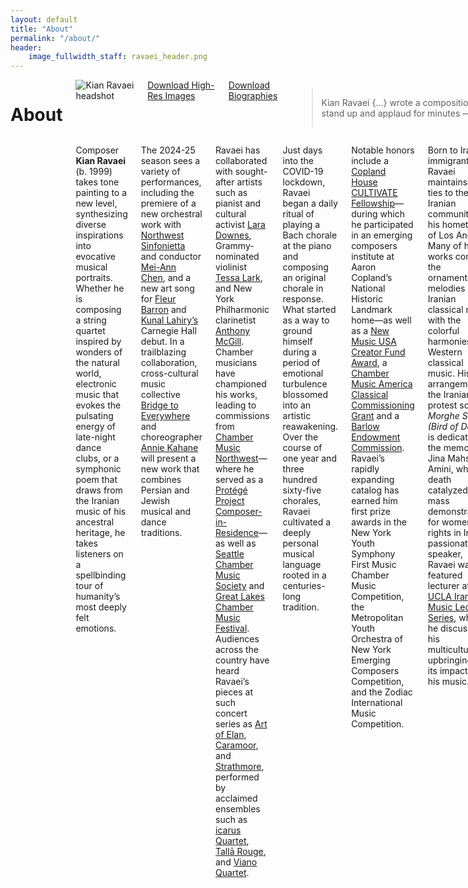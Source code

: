 ```yaml
---
layout: default
title: "About"
permalink: "/about/"
header:
    image_fullwidth_staff: ravaei_header.png
---
```

<div class="row t30">
	<div class="small-12 columns">
			<header>
				<div itemprop="name">
					<h1 class="text-center">About</h1>
				</div>
			</header>
            <div class="row t10">
                <div class="medium-4 columns">
                    <img style="margin-bottom:20px;" src="{{ site.urlimg }}ravaei_headshot.JPG" alt="Kian Ravaei headshot">
                    <a href="https://www.dropbox.com/sh/g8xnnavsb818y9u/AAC3VP6U8tBjZ3AHZiS3a8q-a?dl=0" target="_blank" class="button expand">Download High-Res Images</a>
                    <a href="https://www.dropbox.com/sh/6iqt9xadqmle9a0/AAD_Rg0ZkMp46Nb73tFcArHya?dl=0" target="_blank" class="button expand">Download Biographies</a>
                    <blockquote>
                    <p>
                    <span class="teaser">Kian Ravaei {…} wrote a composition that moved Chamber Music Northwest Festival concert-goers to stand up and applaud for minutes — not once, but twice.</span>
                    <cite><a href="https://www.orartswatch.org/enjoying-the-little-things-kian-ravaei-at-cmnw/" target="_blank">Oregon ArtsWatch</a></cite>
                    </p>
                    </blockquote>
                    <!-- <div class="accordion" data-accordion>
                        <div class="accordion-navigation">
                            <a href="#panel1a">Download Biographies</a>
                            <div id="panel1a" class="content">
                            DOC | PDF 
                            </div>
                        </div>
                    </div>
                    <p><i>Click to download hi-res images.</i></p>
                    <ul class="small-block-grid-2">
                        <li><a href="{{ site.urlimg }}Kian-Ravaei-1.JPG" download="image.jpg"><img src="{{ site.urlimg }}Kian-Ravaei-1.JPG" alt="Image 1"></a></li>
                        <li><a href="image.jpg" download="image.jpg"><img src="{{ site.urlimg }}Kian-Ravaei-2.JPG" alt="Image 1"></a></li>
                        <li><a href="image.jpg" download="image.jpg"><img src="{{ site.urlimg }}Kian-Ravaei-3.JPG" alt="Image 1"></a></li>
                        <li><a href="image.jpg" download="image.jpg"><img src="{{ site.urlimg }}Kian-Ravaei-4.JPG" alt="Image 1"></a></li>
                    </ul> -->
                </div>
                <div class="medium-8 columns">
                    <p>Composer <b>Kian Ravaei</b> (b. 1999) takes tone painting to a new level, synthesizing diverse inspirations into evocative musical portraits. Whether he is composing a string quartet inspired by wonders of the natural world, electronic music that evokes the pulsating energy of late-night dance clubs, or a symphonic poem that draws from the Iranian music of his ancestral heritage, he takes listeners on a spellbinding tour of humanity’s most deeply felt emotions.</p>
                    <p>The 2024-25 season sees a variety of performances, including the premiere of a new orchestral work with <a href="https://nwsinfonietta.org" target="blank">Northwest Sinfonietta</a> and conductor <a href="https://www.meiannchen.com" target="blank">Mei-Ann Chen</a>, and a new art song for <a href="https://www.fleurbarron.com" target="blank">Fleur Barron</a> and <a href="https://www.kunallahiry.com" target="blank">Kunal Lahiry’s</a> Carnegie Hall debut. In a trailblazing collaboration, cross-cultural music collective <a href="https://www.bridgetoeverywhere.org" target="blank">Bridge to Everywhere</a> and choreographer <a href="https://www.aliveandwellproductions.org" target="blank">Annie Kahane</a> will present a new work that combines Persian and Jewish musical and dance traditions.</p>
                    <p>Ravaei has collaborated with sought-after artists such as pianist and cultural activist <a href="http://www.laradownes.com/" target="blank">Lara Downes</a>, Grammy-nominated violinist <a href="http://tessalark.com" target="blank">Tessa Lark</a>, and New York Philharmonic clarinetist <a href="https://www.anthonymcgill.com" target="blank">Anthony McGill</a>. Chamber musicians have championed his works, leading to commissions from <a href="https://cmnw.org/">Chamber Music Northwest</a>—where he served as a <a href="https://www.orartswatch.org/enjoying-the-little-things-kian-ravaei-at-cmnw/" target="_blank">Protégé Project Composer-in-Residence</a>—as well as <a href="https://www.seattlechambermusic.org/" target="_blank">Seattle Chamber Music Society</a> and <a href="https://greatlakeschambermusic.org/" target="_blank">Great Lakes Chamber Music Festival</a>. Audiences across the country have heard Ravaei’s pieces at such concert series as <a href="https://artofelan.org" target="_blank">Art of Elan</a>, <a href="https://caramoor.org" target="_blank">Caramoor</a>, and <a href="https://www.strathmore.org" target="_blank">Strathmore</a>, performed by acclaimed ensembles such as <a href="https://icarusquartet.org" target="_blank">icarus Quartet</a>, <a href="https://www.tallarouge.com" target="_blank">Tallā Rouge</a>, and <a href="https://vianoquartet.com" target="_blank">Viano Quartet</a>.</p>
                    <p>Just days into the COVID-19 lockdown, Ravaei began a daily ritual of playing a Bach chorale at the piano and composing an original chorale in response. What started as a way to ground himself during a period of emotional turbulence blossomed into an artistic reawakening. Over the course of one year and three hundred sixty-five chorales, Ravaei cultivated a deeply personal musical language rooted in a centuries-long tradition.</p>
                    <p>Notable honors include a <a href="http://www.coplandhouse.org/composers/cultivate/" target="_blank">Copland House CULTIVATE Fellowship</a>—during which he participated in an emerging composers institute at Aaron Copland’s National Historic Landmark home—as well as a <a href="https://newmusicusa.org/program/new-music-creator-fund/" target="_blank">New Music USA Creator Fund Award</a>, a <a href="https://chambermusicamerica.org/news/announcing-the-2024-classical-commissioning-grantees/" target="_blank">Chamber Music America Classical Commissioning Grant</a> and a <a href="https://barlow.byu.edu/commission-recipients" target="_blank">Barlow Endowment Commission</a>. Ravaei’s rapidly expanding catalog has earned him first prize awards in the New York Youth Symphony First Music Chamber Music Competition, the Metropolitan Youth Orchestra of New York Emerging Composers Competition, and the Zodiac International Music Competition.</p>
                    <p>Born to Iranian immigrants, Ravaei maintains close ties to the Iranian community in his hometown of Los Angeles. Many of his works combine the ornamented melodies of Iranian classical music with the colorful harmonies of Western classical music. His arrangement of the Iranian protest song <i>Morghe Sahar (Bird of Dawn)</i> is dedicated to the memory of Jina Mahsa Amini, whose death catalyzed mass demonstrations for women’s rights in Iran. A passionate speaker, Ravaei was a featured lecturer at the <a href="https://farhang.org/workshops-lectures/composing-identity-notes-from-an-iranian-american-composer" target="_blank">UCLA Iranian Music Lecture Series</a>, where he discussed his multicultural upbringing and its impact on his music.</p>
                    <p>Ravaei has made several appearances on classical radio, including America’s most popular classical music radio program, <a href="https://www.yourclassical.org/episode/2022/09/29/kian-ravaei" target="_blank">Performance Today</a>. He curated a streaming station for <a href="https://classicalmusicindy.org/local-classical-kian-ravaei/" target="_blank">Classical Music Indy</a>, pairing favorite pieces with tracks from his album <i>Marvels of Creatures and Strange Things Existing</i>. <a href="https://www.allclassical.org/" target="_blank">All Classical Portland</a> interviewed Ravaei about the influence of Persian poetry on his music, and <a href="https://king.org/" target="_blank">Classical KING FM</a> broadcast his string quartet live from Seattle’s Benaroya Hall.</p>
                    <p>DJs know Ravaei as the go-to person for creating orchestral versions of dance songs. His orchestration of <a href="https://en.wikipedia.org/wiki/Wooli" target="_blank">Wooli</a> & <a href="https://g.co/kgs/JDeesm" target="_blank">Codeko's</a> "<a href="{{ site.url }}{{ site.baseurl }}/works/crazy/">Crazy (feat. Casey Cook)</a>" has garnered over one hundred thousand plays across streaming platforms. It is no coincidence that many of Ravaei’s concert works contain a rhythmic vitality that evokes the energy of the dance floor.</p>
                    <p>Inspired by the generosity of his own teachers—celebrated composers such as <a href="https://www.richard-danielpour.com/" target="_blank">Richard Danielpour</a>, <a href="https://www.derrickskye.com" target="_blank">Derrick Skye</a>, and <a href="https://www.tarikoregan.com/" target="_blank">Tarik O’Regan</a>—Ravaei pays forward his musical training by empowering youth to embrace their creativity. As a <a href="https://www.laco.org/people/kian-ravaei/" target="blank">Composer Teaching Artist Fellow</a> for the <a href="https://laco.org/" target="_blank">Los Angeles Chamber Orchestra</a>, he taught historically underserved students about the diverse and growing repertoire of orchestral music. With Ravaei’s guidance, the students co-composed a piece that was performed by professional musicians, fostering their confidence in their creative abilities.</p>
                    <p>Ravaei holds degrees in composition from the <a href="https://schoolofmusic.ucla.edu" target="_blank">UCLA Herb Alpert School of Music</a> and the <a href="https://schoolofmusic.ucla.edu" target="_blank">Indiana University Jacobs School of Music</a>. He is currently a C.V. Starr Doctoral Fellow at <a href="https://www.juilliard.edu" target="_blank">The Juilliard School</a>.</p>
                    </div>
            </div>
            <h2 class="text-center">Latest Posts</h2>
                <!-- LightWidget WIDGET --><script src="https://cdn.lightwidget.com/widgets/lightwidget.js"></script><iframe src="https://cdn.lightwidget.com/widgets/0bbd37962c9a58ec803b745d52096ccb.html" scrolling="no" allowtransparency="true" class="lightwidget-widget" style="width:100%;border:0;overflow:hidden;"></iframe>
                <div>
                    <a href="https://www.instagram.com/kianravaei/" target="_blank" class="button expand">Follow on Instagram ›</a>
                </div>
    </div>
</div><!-- /.row -->

<script>
      function play() {
        var audio = document.getElementById("audio");
        audio.play();
      }
</script>
<audio id="audio" src="/audio/kian-ravaei.mp3"></audio>




<!--Saving this because of how much work it took me-->
<!--<p>His name is pronounced [<a href="https://en.wikipedia.org/wiki/Voiceless_velar_stop" target="_blank">k</a><a href="https://en.wikipedia.org/wiki/Close_front_unrounded_vowel" target="_blank">i</a><a href="https://en.wikipedia.org/wiki/Voiced_palatal_approximant" target="_blank">j</a><a href="https://en.wikipedia.org/wiki/Open_back_rounded_vowel" target="_blank">&#594;</a><a href="https://en.wikipedia.org/wiki/Voiced_dental,_alveolar_and_postalveolar_nasals" target="_blank">n</a> <a href="https://en.wikipedia.org/wiki/Voiced_dental_and_alveolar_taps_and_flaps" target="_blank">&#638;</a><a href="https://en.wikipedia.org/wiki/Near-open_front_unrounded_vowel" target="_blank">&#230;</a><a href="https://en.wikipedia.org/wiki/Voiced_labiodental_fricative" target="_blank">v</a><a href="https://en.wikipedia.org/wiki/Open_back_rounded_vowel" target="_blank">&#594;</a><a href="https://en.wikipedia.org/wiki/Vowel_length" target="_blank">&#720;</a><a href="https://en.wikipedia.org/wiki/Close_front_unrounded_vowel" target="_blank">i</a><a href="https://en.wikipedia.org/wiki/Vowel_length" target="_blank">&#720;</a>].</p>-->
